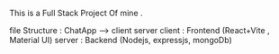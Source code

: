 <ChatApp> 

This is a Full Stack Project Of mine .

file Structure : 
ChatApp --> 
           client 
           server 
client : Frontend (React+Vite , Material UI) 
server  : Backend (Nodejs, expressjs, mongoDb)
